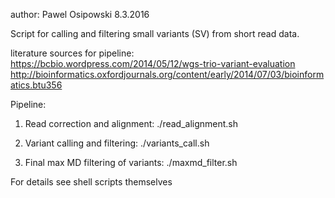 author: Pawel Osipowski 8.3.2016

Script for calling and filtering small variants (SV) from short read 
data.

literature sources for pipeline:
  https://bcbio.wordpress.com/2014/05/12/wgs-trio-variant-evaluation
  http://bioinformatics.oxfordjournals.org/content/early/2014/07/03/bioinformatics.btu356

Pipeline: 
1. Read correction and alignment:
  ./read_alignment.sh

2. Variant calling and filtering:
  ./variants_call.sh

3. Final max MD filtering of variants:
  ./maxmd_filter.sh

For details see shell scripts themselves
